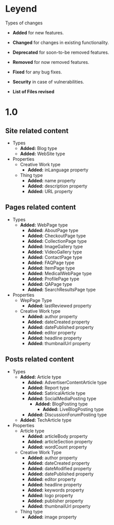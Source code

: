 # Leyend
Types of changes
  * **Added** for new features.
  * **Changed** for changes in existing functionality.
  * **Deprecated** for soon-to-be removed features.
  * **Removed** for now removed features.
  * **Fixed** for any bug fixes.
  * **Security** in case of vulnerabilities.

* **List of Files revised**

# 1.0

## Site related content

* Types
  * **Added:** Blog type
  * **Added:** WebSite type
* Properties
  * Creative Work type
    * **Added:** inLanguage property
  * Thing type
    * **Added:** name property
    * **Added:** description property
    * **Added:** URL property

## Pages related content

* Types
  * **Added:** WebPage type
    * **Added:** AboutPage type
    * **Added:** CheckoutPage type
    * **Added:** CollectionPage type
    * **Added:** ImageGallery type
    * **Added:** VideoGallery type
    * **Added:** ContactPage type
    * **Added:** FAQPage type
    * **Added:** ItemPage type
    * **Added:** MedicalWebPage type
    * **Added:** ProfilePage type
    * **Added:** QAPage type
    * **Added:** SearchResultsPage type
* Properties
  * WepPage Type
    * **Added:** lastReviewed property
  * Creative Work type
    * **Added:** author property
    * **Added:** dateCreated property
    * **Added:** datePublished property
    * **Added:** editor property
    * **Added:** headline property
    * **Added:** thumbnailUrl property

## Posts related content

* Types
  * **Added:** Article type
    * **Added:** AdvertiserContentArticle type
    * **Added:** Report type
    * **Added:** SatiricalArticle type
    * **Added:** SocialMediaPosting type
      * **Added:** BlogPosting type
        * **Added:** LiveBlogPosting type
    * **Added:** DiscussionForumPosting type
  * **Added:** TechArticle type
* Properties
  * Article type
    * **Added:** articleBody property
    * **Added:** articleSection property
    * **Added:** wordCount property
  * Creative Work Type
    * **Added:** author property
    * **Added:** dateCreated property
    * **Added:** dateModified property
    * **Added:** datePublished property
    * **Added:** editor property
    * **Added:** headline property
    * **Added:** keywords property
    * **Added:** logo property
    * **Added:** publisher property
    * **Added:** thumbnailUrl property
  * Thing type
    * **Added:** image property
